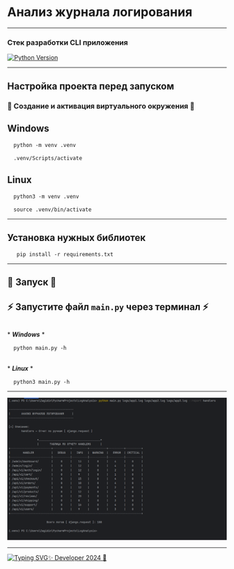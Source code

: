 # Анализ журнала логирования

---

### Стек разработки CLI приложения
[![Python Version](https://img.shields.io/badge/Python-3.10-green)](https://www.python.org/downloads/release/python-3100/) 

---

## Настройка проекта перед запуском
### 🚩 Создание и активация виртуального окружения 🚩

## Windows
```shell
  python -m venv .venv
```

```shell
  .venv/Scripts/activate
```

## Linux
```shell
  python3 -m venv .venv
```

```shell
  source .venv/bin/activate
```

---

## Установка нужных библиотек
```shell
   pip install -r requirements.txt
```

---

## 🚩 Запуск  🚩

## ⚡ Запустите файл `main.py` через терминал ⚡

</br>* <i><b>Windows</b></i> *
```shell
  python main.py -h
```

</br>* <i><b>Linux</b></i> *
```shell
  python3 main.py -h
```

---

![База Данных](img/отчет_handlers.png)

---

[![Typing SVG](https://readme-typing-svg.herokuapp.com?color=%&lines=ZAGIDIN+MAGAMEDRAGIMOV)✨ Developer 2024 🎉](https://github.com/Zagidin)